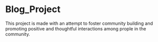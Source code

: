 # Blog_Project
This project is made with an attempt to foster community building and promoting positive and thoughtful interactions among prople in the community.
